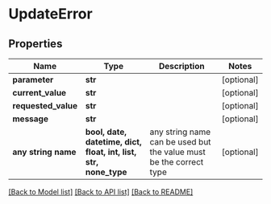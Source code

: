 # UpdateError


## Properties
Name | Type | Description | Notes
------------ | ------------- | ------------- | -------------
**parameter** | **str** |  | [optional] 
**current_value** | **str** |  | [optional] 
**requested_value** | **str** |  | [optional] 
**message** | **str** |  | [optional] 
**any string name** | **bool, date, datetime, dict, float, int, list, str, none_type** | any string name can be used but the value must be the correct type | [optional]

[[Back to Model list]](../README.md#documentation-for-models) [[Back to API list]](../README.md#documentation-for-api-endpoints) [[Back to README]](../README.md)


